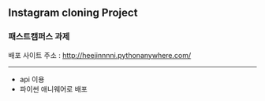 ## Instagram cloning Project
### 패스트캠퍼스 과제

배포 사이트 주소 : http://heejinnnni.pythonanywhere.com/

<hr>

- api 이용
- 파이썬 애니웨어로 배포

